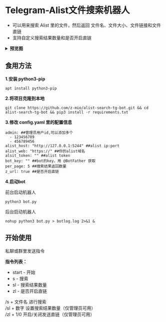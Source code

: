 

# Telegram-Alist文件搜索机器人

- 可以用来搜索 Alist 里的文件，然后返回 文件名、文件大小、文件链接和文件直链
- 支持自定义搜索结果数量和是否开启直链
<details>
<summary><b>预览图</b></summary>

![搜索](https://i.328888.xyz/2023/03/09/onocX.gif)

![更多搜索结果](https://m.360buyimg.com/babel/jfs/t20250308/72563/37/26636/298059/6408b461Fef22bf8c/97378b473d532012.png)
</details>


## 食用方法

**1.安装 python3-pip**

```
apt install python3-pip
```


**2.将项目克隆到本地**
``` 
git clone https://github.com/z-mio/alist-search-tg-bot.git && cd alist-search-tg-bot && pip3 install -r requirements.txt
```

**3.修改 config.yaml 里的配置信息**

``` 
admin: ##管理员用户id,可以添加多个
  - 123456789
  - 456789456
alist_host: "http://127.0.0.1:5244" ##alist ip:port
alist_web: "https://" ##你的alist域名
alsit_token: "" ##alist token
bot_key: "" ##bot的key，用 @BotFather 获取
per_page: 5 ##搜索结果返回数量
z_url: true ##是否开启直链
```

**4.启动bot**

前台启动机器人

``` 
python3 bot.py
```

后台启动机器人

``` 
nohup python3 bot.py > botlog.log 2>&1 &
```

## 开始使用

私聊或群里发送指令

**指令列表：**

- start - 开始
- s - 搜索
- sl - 搜索结果数量
- zl - 是否开启直链

/s + 文件名 进行搜索  
/sl + 数字 设置搜索结果数量（仅管理员可用）  
/zl + 1/0 开启/关闭发送直链（仅管理员可用）  